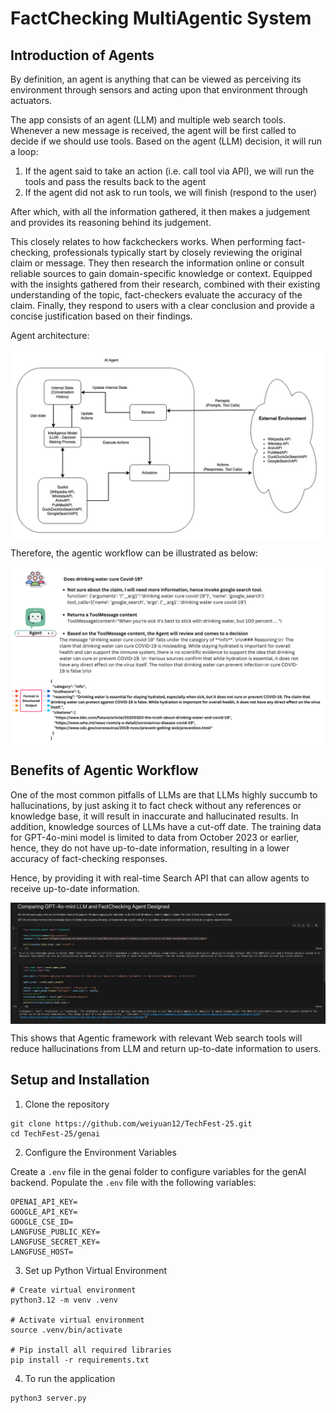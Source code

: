 # FactChecking MultiAgentic System 

## Introduction of Agents
By definition, an agent is anything that can be viewed as perceiving its environment through sensors and acting upon that environment through actuators.

The app consists of an agent (LLM) and multiple web search tools. Whenever a new message is received, the agent will be first called to decide if we should use tools. Based on the agent (LLM) decision, it will run a loop:
1. If the agent said to take an action (i.e. call tool via API), we will run the tools and pass the results back to the agent
2. If the agent did not ask to run tools, we will finish (respond to the user)

After which, with all the information gathered, it then makes a judgement and provides its reasoning behind its judgement.

This closely relates to how fackcheckers works. When performing fact-checking, professionals typically start by closely reviewing the original claim or message. They then research the information online or consult reliable sources to gain domain-specific knowledge or context. Equipped with the insights gathered from their research, combined with their existing understanding of the topic, fact-checkers evaluate the accuracy of the claim. Finally, they respond to users with a clear conclusion and provide a concise justification based on their findings.

Agent architecture:
<p align="center">
  <img align="center" alt="Mockup" title="Mockup" src="assets/agentic_architecture.png" width="540" ></img>
</a>
</p>

Therefore, the agentic workflow can be illustrated as below:
<p align="center">
  <img align="center" alt="Mockup" title="Mockup" src="assets/example_flow.png" width="540" ></img>
</a>
</p>

## Benefits of Agentic Workflow
One of the most common pitfalls of LLMs are that LLMs highly succumb to hallucinations, by just asking it to fact check without any references or knowledge base, it will result in inaccurate and hallucinated results. In addition, knowledge sources of LLMs have a cut-off date. The training data for GPT-4o-mini model is limited to data from October 2023 or earlier, hence, they do not have up-to-date information, resulting in a lower accuracy of fact-checking responses. 

Hence, by providing it with real-time Search API that can allow agents to receive up-to-date information. 
<p align="center">
  <img align="center" alt="Mockup" title="Mockup" src="assets/comparison.png" width="540" ></img>
</a>
</p>

This shows that Agentic framework with relevant Web search tools will reduce hallucinations from LLM and return up-to-date information to users. 

## Setup and Installation 
1. Clone the repository
```
git clone https://github.com/weiyuan12/TechFest-25.git
cd TechFest-25/genai
```

2. Configure the Environment Variables

Create a `.env` file in the genai folder to configure variables for the genAI backend. Populate the `.env` file with the following variables:
```
OPENAI_API_KEY=
GOOGLE_API_KEY=
GOOGLE_CSE_ID=
LANGFUSE_PUBLIC_KEY=
LANGFUSE_SECRET_KEY=
LANGFUSE_HOST=
```

3. Set up Python Virtual Environment
```
# Create virtual environment
python3.12 -m venv .venv

# Activate virtual environment
source .venv/bin/activate

# Pip install all required libraries
pip install -r requirements.txt
```

4. To run the application
```
python3 server.py
```